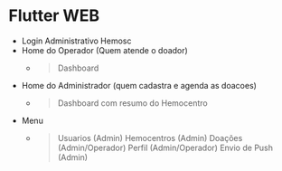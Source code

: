 # Flutter WEB

- Login Administrativo Hemosc
- Home do Operador (Quem atende o doador)
  - > Dashboard
- Home do Administrador (quem cadastra e agenda as doacoes)
  - > Dashboard com resumo do Hemocentro
- Menu
  - > Usuarios (Admin)
    > Hemocentros (Admin)
    > Doações (Admin/Operador)
    > Perfil  (Admin/Operador)
    > Envio de Push (Admin)
